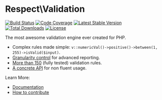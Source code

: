 # Respect\Validation

[![Build Status](https://img.shields.io/github/actions/workflow/status/Respect/Validation/continuous-integration.yml?branch=main&style=flat-square)](https://github.com/Respect/Validation/actions/workflows/continuous-integration.yml)
[![Code Coverage](https://img.shields.io/codecov/c/github/Respect/Validation?style=flat-square)](https://codecov.io/gh/Respect/Validation)
[![Latest Stable Version](https://img.shields.io/packagist/v/respect/validation.svg?style=flat-square)](https://packagist.org/packages/respect/validation)
[![Total Downloads](https://img.shields.io/packagist/dt/respect/validation.svg?style=flat-square)](https://packagist.org/packages/respect/validation)
[![License](https://img.shields.io/packagist/l/respect/validation.svg?style=flat-square)](https://packagist.org/packages/respect/validation)

The most awesome validation engine ever created for PHP.

- Complex rules made simple: `v::numericVal()->positive()->between(1, 255)->isValid($input)`.
- [Granularity control](docs/03-handling-exceptions.md) for advanced reporting.
- [More than 150](docs/09-list-of-rules-by-category.md) (fully tested) validation rules.
- [A concrete API](docs/06-concrete-api.md) for non fluent usage.

Learn More:

* [Documentation](https://respect-validation.readthedocs.io)
* [How to contribute](CONTRIBUTING.md)
